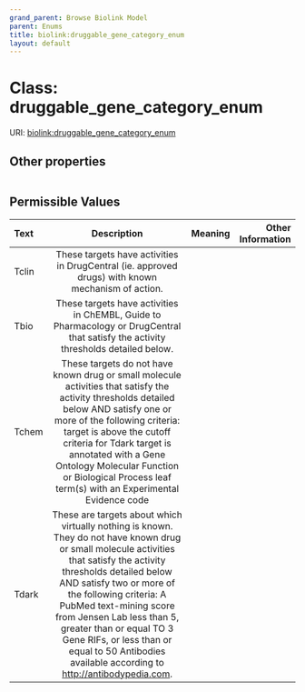 ```yaml
---
grand_parent: Browse Biolink Model
parent: Enums
title: biolink:druggable_gene_category_enum
layout: default
---
```


# Class: druggable_gene_category_enum




URI: [biolink:druggable_gene_category_enum](https://w3id.org/biolink/vocab/druggable_gene_category_enum)


## Other properties

|  |  |  |
| --- | --- | --- |

## Permissible Values

| Text | Description | Meaning | Other Information |
| :--- | :---: | :---: | ---: |
| Tclin | These targets have activities in DrugCentral (ie. approved drugs) with known mechanism of action. |  |  |
| Tbio | These targets have activities in ChEMBL, Guide to Pharmacology or DrugCentral that satisfy the activity thresholds detailed below. |  |  |
| Tchem | These targets do not have known drug or small molecule activities that satisfy the activity thresholds detailed below AND satisfy one or more of the following criteria: target is above the cutoff criteria for Tdark target is annotated with a Gene Ontology Molecular Function or Biological Process leaf term(s) with an Experimental Evidence code |  |  |
| Tdark | These are targets about which virtually nothing is known. They do not have known drug or small molecule activities that satisfy the activity thresholds detailed below AND satisfy two or more of the following criteria: A PubMed text-mining score from Jensen Lab less than 5, greater than or equal TO 3 Gene RIFs, or less than or equal to 50 Antibodies available according to http://antibodypedia.com. |  |  |

